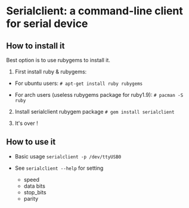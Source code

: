 # Serialclient: a command-line client for serial device #

## How to install it ##

Best option is to use rubygems to install it.

1. First install ruby & rubygems:

 * For ubuntu users:
   `# apt-get install ruby rubygems`

 * For arch users (useless rubygems package for ruby1.9):
   `# pacman -S ruby `

2. Install serialclient rubygem package
`# gem install serialclient`

3. It's over !

## How to use it ##

 * Basic usage
`serialclient -p /dev/ttyUSB0` 

 * See
`serialclient --help` for setting
   * speed
   * data bits
   * stop_bits
   * parity